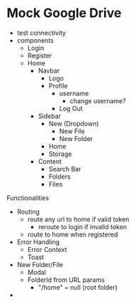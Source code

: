 # Mock Google Drive

- test connectivity
- components
    - Login
    - Register
    - Home
        - Navbar
            - Logo
            - Profile
                - username
                    - change username?
                - Log Out
        - Sidebar
            - New (Dropdown)
                - New File
                - New Folder
            - Home
            - Storage
        - Content
            - Search Bar
            - Folders
            - Files

Functionalities
- Routing
    - route any url to home if valid token
        - reroute to login if invalid token
    - route to home when registered
- Error Handling
    - Error Context
    - Toast
- New Folder/File
    - Modal
    - FolderId from URL params
        - "/home" = null (root folder)
- 